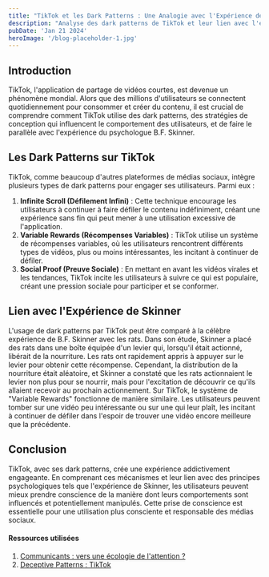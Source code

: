 ```yaml
---
title: "TikTok et les Dark Patterns : Une Analogie avec l'Expérience de Skinner"
description: "Analyse des dark patterns de TikTok et leur lien avec l'expérience de Skinner, révélant l'influence sur le comportement des utilisateurs."
pubDate: 'Jan 21 2024'
heroImage: '/blog-placeholder-1.jpg'
---
```


## Introduction

TikTok, l'application de partage de vidéos courtes, est devenue un phénomène mondial. Alors que des millions d'utilisateurs se connectent quotidiennement pour consommer et créer du contenu, il est crucial de comprendre comment TikTok utilise des dark patterns, des stratégies de conception qui influencent le comportement des utilisateurs, et de faire le parallèle avec l'expérience du psychologue B.F. Skinner.

## Les Dark Patterns sur TikTok

TikTok, comme beaucoup d'autres plateformes de médias sociaux, intègre plusieurs types de dark patterns pour engager ses utilisateurs. Parmi eux :

1. **Infinite Scroll (Défilement Infini)** : Cette technique encourage les utilisateurs à continuer à faire défiler le contenu indéfiniment, créant une expérience sans fin qui peut mener à une utilisation excessive de l'application.
2. **Variable Rewards (Récompenses Variables)** : TikTok utilise un système de récompenses variables, où les utilisateurs rencontrent différents types de vidéos, plus ou moins intéressantes, les incitant à continuer de défiler.
3. **Social Proof (Preuve Sociale)** : En mettant en avant les vidéos virales et les tendances, TikTok incite les utilisateurs à suivre ce qui est populaire, créant une pression sociale pour participer et se conformer.

## Lien avec l'Expérience de Skinner

L'usage de dark patterns par TikTok peut être comparé à la célèbre expérience de B.F. Skinner avec les rats. Dans son étude, Skinner a placé des rats dans une boîte équipée d'un levier qui, lorsqu'il était actionné, libérait de la nourriture. Les rats ont rapidement appris à appuyer sur le levier pour obtenir cette récompense. Cependant, la distribution de la nourriture était aléatoire, et Skinner a constaté que les rats actionnaient le levier non plus pour se nourrir, mais pour l'excitation de découvrir ce qu'ils allaient recevoir au prochain actionnement. Sur TikTok, le système de "Variable Rewards" fonctionne de manière similaire. Les utilisateurs peuvent tomber sur une vidéo peu intéressante ou sur une qui leur plaît, les incitant à continuer de défiler dans l'espoir de trouver une vidéo encore meilleure que la précédente.

## Conclusion

TikTok, avec ses dark patterns, crée une expérience addictivement engageante. En comprenant ces mécanismes et leur lien avec des principes psychologiques tels que l'expérience de Skinner, les utilisateurs peuvent mieux prendre conscience de la manière dont leurs comportements sont influencés et potentiellement manipulés. Cette prise de conscience est essentielle pour une utilisation plus consciente et responsable des médias sociaux.

#### Ressources utilisées

1. [Communicants : vers une écologie de l'attention ?](https://www.youtube.com/watch?v=eJDrNNfFMM4&ab_channel=Espace%C3%89thique)
2. [Deceptive Patterns : TikTok](https://www.deceptive.design/brands/tiktok)